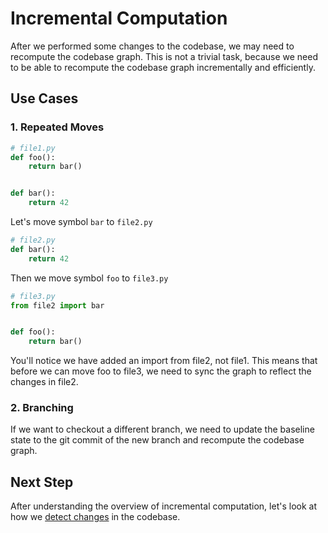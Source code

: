 # Incremental Computation

After we performed some changes to the codebase, we may need to recompute the codebase graph.
This is not a trivial task, because we need to be able to recompute the codebase graph incrementally and efficiently.

## Use Cases

### 1. Repeated Moves

```python
# file1.py
def foo():
    return bar()


def bar():
    return 42
```

Let's move symbol `bar` to `file2.py`

```python
# file2.py
def bar():
    return 42
```

Then we move symbol `foo` to `file3.py`

```python
# file3.py
from file2 import bar


def foo():
    return bar()
```

You'll notice we have added an import from file2, not file1. This means that before we can move foo to file3, we need to sync the graph to reflect the changes in file2.

### 2. Branching

If we want to checkout a different branch, we need to update the baseline state to the git commit of the new branch and recompute the codebase graph.

## Next Step

After understanding the overview of incremental computation, let's look at how we [detect changes](./B.%20Change%20Detection.md) in the codebase.
